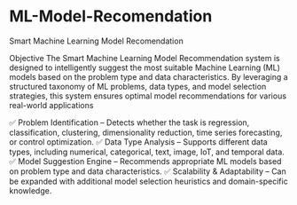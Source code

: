 # ML-Model-Recomendation
Smart Machine Learning Model Recomendation

Objective
The Smart Machine Learning Model Recommendation system is designed to intelligently suggest the most suitable Machine Learning (ML) models based on the problem type and data characteristics. By leveraging a structured taxonomy of ML problems, data types, and model selection strategies, this system ensures optimal model recommendations for various real-world applications

✅ Problem Identification – Detects whether the task is regression, classification, clustering, dimensionality reduction, time series forecasting, or control optimization.
✅ Data Type Analysis – Supports different data types, including numerical, categorical, text, image, IoT, and temporal data.
✅ Model Suggestion Engine – Recommends appropriate ML models based on problem type and data characteristics.
✅ Scalability & Adaptability – Can be expanded with additional model selection heuristics and domain-specific knowledge.
